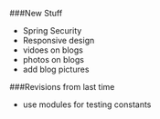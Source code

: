###New Stuff
- Spring Security
- Responsive design
- vidoes on blogs
- photos on blogs
- add blog pictures

###Revisions from last time
- use modules for testing constants
